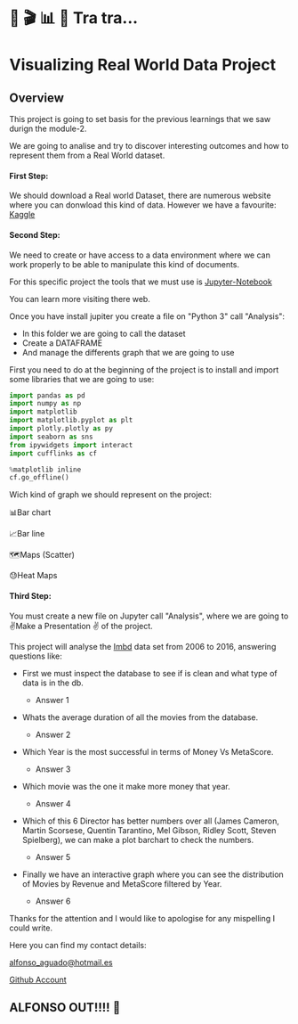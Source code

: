 # :movie_camera:	:clapper:	:bar_chart:	:clap: Tra tra...



# Visualizing Real World Data Project

## Overview

This project is going to set basis for the previous learnings that we saw durign the module-2. 

We are going to analise and try to discover interesting outcomes and how to represent them from a Real World dataset.

#### First Step: 

We should download a Real world Dataset, there are numerous website where you can donwload this kind of data. However we have a favourite: [Kaggle](https://www.kaggle.com/)

 #### Second Step:

We need to create or have access to a data environment where we can work properly to be able to manipulate this kind of documents. 

For this specific project the tools that we must use is [Jupyter-Notebook](https://jupyter.org/)

You can learn more visiting there web.

Once you have install jupiter you create a file on "Python 3" call "Analysis":

- In this folder we are going to call the dataset
- Create a DATAFRAME
- And manage the differents graph that we are going to use

First you need to do at the beginning of the project is to install and import some libraries that we are going to use:

```python
import pandas as pd
import numpy as np
import matplotlib
import matplotlib.pyplot as plt
import plotly.plotly as py
import seaborn as sns
from ipywidgets import interact
import cufflinks as cf

%matplotlib inline
cf.go_offline()
```

Wich kind of graph we should represent on the project:

:bar_chart:Bar chart

:chart_with_upwards_trend:Bar line

:world_map:Maps (Scatter)

:sweat:Heat Maps

#### Third Step:

You must create a new file on Jupyter call "Analysis", where we are going to :v:Make a Presentation :v: of the project.

This project will analyse the [Imbd](https://www.imdb.com/?ref_=nv_home) data set from 2006 to 2016, answering questions like:

- First we must inspect the database to see if is clean and what type of data is in the db.
  - Answer 1

- Whats the average duration of all the movies from the database. 
  - Answer 2

- Which Year is the most successful in terms of Money Vs MetaScore. 
  - Answer 3
- Which movie was the one it make more money that year.
  - Answer 4
- Which of this 6 Director has better numbers over all (James Cameron, Martin Scorsese, Quentin Tarantino, Mel Gibson, Ridley Scott, Steven Spielberg), we can make a plot barchart to check the numbers.
  - Answer 5
- Finally we have an interactive graph where you can see the distribution of Movies by Revenue and MetaScore filtered by Year. 
  - Answer 6

Thanks for the attention and I would like to apologise for any mispelling I could write.



Here you can find my contact details:

alfonso_aguado@hotmail.es

[Github Account](https://github.com/Alfagu)



## ALFONSO OUT!!!! :microphone:

 



